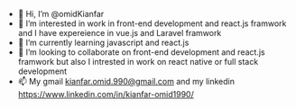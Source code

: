 - 👋 Hi, I’m @omidKianfar
- 👀 I’m interested in work in front-end development and react.js framwork and I have expereience in vue.js and Laravel framwork
- 🌱 I’m currently learning javascript and react.js
- 💞️ I’m looking to collaborate on front-end development and react.js framwork but also I intrested in work on react native or full stack development
- 📫 My gmail kianfar.omid.990@gmail.com and my linkedin https://www.linkedin.com/in/kianfar-omid1990/

